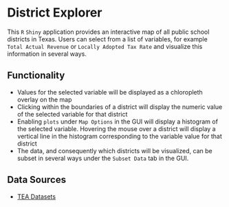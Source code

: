 District Explorer
=====

This `R` `Shiny` application provides an interactive map of all public school districts in Texas. Users can select from a list of variables, for example `Total Actual Revenue` or `Locally Adopted Tax Rate` and visualize this information in several ways. 


Functionality
------
* Values for the selected variable will be displayed as a chloropleth overlay on the map
* Clicking within the boundaries of a district will display the numeric value of the selected variable for that district
* Enabling `plots` under `Map Options` in the GUI will display a histogram of the selected variable. Hovering the mouse over a district will display a vertical line in the histogram corresponding to the variable value for that district
* The data, and consequently which districts will be visualized, can be subset in several ways under the `Subset Data` tab in the GUI.

Data Sources
------

* [TEA Datasets](http://tea.texas.gov/Reports_and_Data/School_District_Data/)


